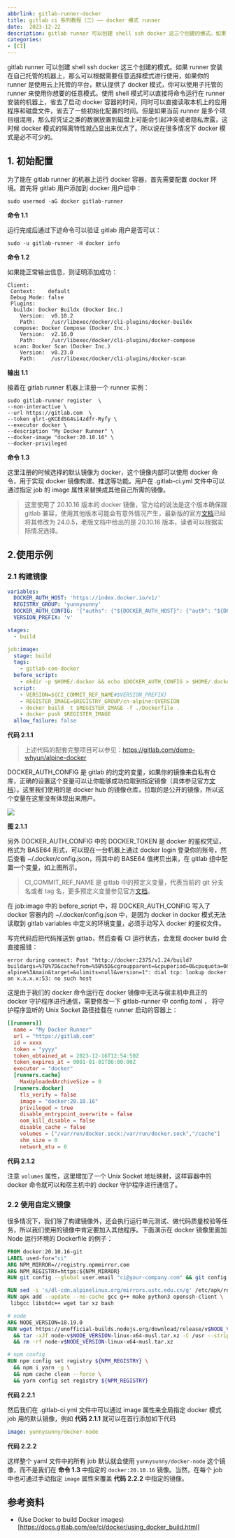 ```yaml
---
abbrlink: gitlab-runner-docker
title: gitlab ci 系列教程（二）—— docker 模式 runner
date:  2023-12-22
description: gitlab runner 可以创建 shell ssh docker 这三个创建的模式。如果 runner 安装在自己托管的机器上，那么可以根据需要任意选择模式进行使用，如果你的 runner 是使用云上托管的平台，默认提供了 docker 模式，你可以使用子托管的 runner 来使用你想要的任意模式。使用 shell 模式可以直接将命令运行在 runner 安装的机器上，省去了启动 docker 容器的时间，同时可以直接读取本机上的应用程序和磁盘文件，省去了一些初始化配置的时间。但是如果当前 runner 是多个项目组混用，那么将凭证之类的数据放置到磁盘上可能会引起冲突或者隐私泄露，这时候 docker 模式的隔离特性就凸显出来优点了。所以说在很多情况下 docker 模式是必不可少的。
categories:
- [CI]
---
```


gitlab runner 可以创建 shell ssh docker 这三个创建的模式。如果 runner 安装在自己托管的机器上，那么可以根据需要任意选择模式进行使用，如果你的 runner 是使用云上托管的平台，默认提供了 docker 模式，你可以使用子托管的 runner 来使用你想要的任意模式。使用 shell 模式可以直接将命令运行在 runner 安装的机器上，省去了启动 docker 容器的时间，同时可以直接读取本机上的应用程序和磁盘文件，省去了一些初始化配置的时间。但是如果当前 runner 是多个项目组混用，那么将凭证之类的数据放置到磁盘上可能会引起冲突或者隐私泄露，这时候 docker 模式的隔离特性就凸显出来优点了。所以说在很多情况下 docker 模式是必不可少的。

## 1. 初始配置

为了能在 gitlab runner 的机器上运行 docker 容器，首先需要配置 docker 环境。首先将 gitlab 用户添加到 docker 用户组中：
```shell
sudo usermod -aG docker gitlab-runner
```
**命令 1.1**

运行完成后通过下述命令可以验证 gitlab 用户是否可以：
```shell
sudo -u gitlab-runner -H docker info
```
**命令 1.2**

如果能正常输出信息，则证明添加成功：
```
Client:
 Context:    default
 Debug Mode: false
 Plugins:
  buildx: Docker Buildx (Docker Inc.)
    Version:  v0.10.2
    Path:     /usr/libexec/docker/cli-plugins/docker-buildx
  compose: Docker Compose (Docker Inc.)
    Version:  v2.16.0
    Path:     /usr/libexec/docker/cli-plugins/docker-compose
  scan: Docker Scan (Docker Inc.)
    Version:  v0.23.0
    Path:     /usr/libexec/docker/cli-plugins/docker-scan
```
**输出 1.1**

接着在 gitlab runner 机器上注册一个 runner 实例：
```shell
sudo gitlab-runner register  \
--non-interactive \
--url https://gitlab.com  \
--token glrt-gKCEdSG4si4zdfr-Ryfy \
--executor docker \
--description "My Docker Runner" \
--docker-image "docker:20.10.16" \
--docker-privileged
```
**命令 1.3**

这里注册的时候选择的默认镜像为 docker，这个镜像内部可以使用 docker 命令，用于实现 docker 镜像构建、推送等功能。用户在 .gitlab-ci.yml 文件中可以通过指定 job 的 image 属性来替换成其他自己所需的镜像。
> 这里使用了 20.10.16 版本的 docker 镜像，官方给的说法是这个版本确保跟 gitlab 兼容，使用其他版本可能会有意外情况产生，最新版的官方[文档](https://docs.gitlab.com/ee/ci/docker/using_docker_build.html#use-docker-in-docker)已经将其修改为 24.0.5，老版文档中给出的是 20.10.16 版本，读者可以根据实际情况选择。
## 2.使用示例

### 2.1 构建镜像

```yaml
variables:
  DOCKER_AUTH_HOST: 'https://index.docker.io/v1/'
  REGISTRY_GROUP: 'yunnysunny'
  DOCKER_AUTH_CONFIG: '{"auths": {"${DOCKER_AUTH_HOST}": {"auth": "${DOCKER_TOKEN}"}}}'
  VERSION_PREFIX: 'v'

stages:
  - build

job:image:
  stage: build
  tags:
    - gitlab-com-docker
  before_script:
    - mkdir -p $HOME/.docker && echo $DOCKER_AUTH_CONFIG > $HOME/.docker/config.json
  script:
    - VERSION=${CI_COMMIT_REF_NAME#$VERSION_PREFIX}
    - REGISTER_IMAGE=$REGISTRY_GROUP/cn-alpine:$VERSION
    - docker build -t $REGISTER_IMAGE -f ./Dockerfile .
    - docker push $REGISTER_IMAGE
  allow_failure: false
```
**代码 2.1.1**

> 上述代码的配套完整项目可以参见：https://gitlab.com/demo-whyun/alpine-docker

DOCKER_AUTH_CONFIG 是 gitlab 的约定的变量，如果你的镜像来自私有仓库，正确的设置这个变量可以让你能够成功拉取到指定镜像（具体参见官方[文档](https://docs.gitlab.com/ee/ci/docker/using_docker_images.html#access-an-image-from-a-private-container-registry)）。这里我们使用的是 docker hub 的镜像仓库，拉取的是公开的镜像，所以这个变量在这里没有体现出来用户。

![](images/group_var.png)

**图 2.1.1**

另外 DOCKER_AUTH_CONFIG 中的 DOCKER_TOKEN 是 docker 的鉴权凭证，格式为 BASE64 形式，可以现在一台机器上通过 docker login 登录你的账号，然后查看 ~/.docker/config.json，将其中的 BASE64 值拷贝出来，在 gitlab 组中配置一个变量，如上图所示。

> CI_COMMIT_REF_NAME 是 gitlab 中的预定义变量，代表当前的 git 分支名或者 tag 名，更多预定义变量参见官方[文档](https://docs.gitlab.com/ee/ci/variables/predefined_variables.html)。

在 job:image 中的 before_script 中，将 DOCKER_AUTH_CONFIG 写入了 docker 容器内的 ~/.docker/config.json 中，是因为 docker in docker 模式无法读取到 gitlab variables 中定义的环境变量，必须手动写入 docker 的鉴权文件。

写完代码后把代码推送到 gitlab，然后查看 CI 运行状态，会发现 docker build 会直接报错：

```
error during connect: Post "http://docker:2375/v1.24/build?buildargs=%7B%7D&cachefrom=%5B%5D&cgroupparent=&cpuperiod=0&cpuquota=0&cpusetcpus=&cpusetmems=&cpushares=0&dockerfile=Dockerfile&labels=%7B%7D&memory=0&memswap=0&networkmode=default&rm=1&shmsize=0&t=yunnysunny%2Fcn-alpine%3Amain&target=&ulimits=null&version=1": dial tcp: lookup docker on x.x.x.x:53: no such host
```

这是由于我们的 docker 命令运行在 docker 镜像中无法与宿主机中真正的 docker 守护程序进行通信，需要修改一下 gitlab-runner 中 config.toml ， 将守护程序监听的 Unix Socket 路径挂载在 runner 启动的容器上：

```toml
[[runners]]
  name = "My Docker Runner"
  url = "https://gitlab.com"
  id = xxxx
  token = "yyyy"
  token_obtained_at = 2023-12-16T12:54:50Z
  token_expires_at = 0001-01-01T00:00:00Z
  executor = "docker"
  [runners.cache]
    MaxUploadedArchiveSize = 0
  [runners.docker]
    tls_verify = false
    image = "docker:20.10.16"
    privileged = true
    disable_entrypoint_overwrite = false
    oom_kill_disable = false
    disable_cache = false
    volumes = ["/var/run/docker.sock:/var/run/docker.sock","/cache"]
    shm_size = 0
    network_mtu = 0
```
**代码 2.1.2**

注意 `volumes` 属性，这里增加了一个 Unix Socket 地址映射，这样容器中的 docker 命令就可以和宿主机中的 docker 守护程序进行通信了。

### 2.2 使用自定义镜像

很多情况下，我们除了构建镜像外，还会执行运行单元测试、做代码质量校验等任务，所以我们使用的镜像中肯定要加入其他程序。下面演示在 docker 镜像里面加 Node 运行环境的 Dockerfile 的例子：

```dockerfile
FROM docker:20.10.16-git
LABEL used-for="ci"
ARG NPM_MIRROR=//registry.npmmirror.com
ARG NPM_REGISTRY=https:${NPM_MIRROR}
RUN git config --global user.email "ci@your-company.com" && git config --global user.name "ci-user"

RUN sed -i 's/dl-cdn.alpinelinux.org/mirrors.ustc.edu.cn/g' /etc/apk/repositories
RUN apk add --update --no-cache gcc g++ make python3 openssh-client \
 libgcc libstdc++ wget tar xz bash

# node
ARG NODE_VERSION=18.19.0
RUN wget https://unofficial-builds.nodejs.org/download/release/v$NODE_VERSION/node-v$NODE_VERSION-linux-x64-musl.tar.xz \
  && tar -xJf node-v$NODE_VERSION-linux-x64-musl.tar.xz -C /usr --strip-components=1 --no-same-owner \
  && rm -rf node-v$NODE_VERSION-linux-x64-musl.tar.xz

# npm config
RUN npm config set registry ${NPM_REGISTRY} \
  && npm i yarn -g \
  && npm cache clean --force \
  && yarn config set registry ${NPM_REGISTRY}
```
**代码 2.2.1**

然后我们在 .gitlab-ci.yml 文件中可以通过 image 属性来全局指定 docker 模式 job 用的默认镜像，例如 **代码 2.1.1** 就可以在首行添加如下代码

```yaml
image: yunnysunny/docker-node
```

**代码 2.2.2**

这样整个 yaml 文件中的所有 job 默认就会使用 `yunnysunny/docker-node` 这个镜像，而不是我们在 **命令 1.3** 中指定的 `docker:20.10.16` 镜像。当然，在每个 job 中也可通过手动指定 `image` 属性来覆盖 **代码 2.2.2** 中指定的镜像。

## 参考资料
- (Use Docker to build Docker images)[https://docs.gitlab.com/ee/ci/docker/using_docker_build.html]



